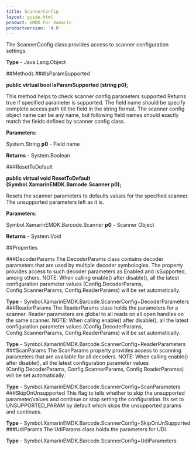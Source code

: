 ```yaml
---
title: ScannerConfig
layout: guide.html
product: EMDK For Xamarin 
productversion: '4.0' 
---
```

The ScannerConfig class provides access to scanner configuration settings.

**Type** - Java.Lang.Object

##Methods
###IsParamSupported

**public virtual bool IsParamSupported (string p0);**

This method helps to check scanner config parameters supported Returns true if specified parameter is supported. The field name should be specify complete access path till the field in the string format. The scanner config object name can be any name, but following field names should exactly match the fields defined by scanner config class.

**Parameters:**

System.String **p0**  - Field name

**Returns** - System.Boolean

###ResetToDefault

**public virtual void ResetToDefault (Symbol.XamarinEMDK.Barcode.Scanner p0);**

Resets the scanner parameters to defaults values for the specified scanner. The unsupported parameters left as it is.

**Parameters:**

Symbol.XamarinEMDK.Barcode.Scanner **p0**  - Scanner Object

**Returns** - System.Void

##Properties

###DecoderParams
The DecoderParams class contains decoder parameters that are used by multiple decoder symbologies. The property provides access to such decoder parameters as Enabled and isSupported, among others. NOTE: When calling enable() after disable(), all the latest configuration parameter values (Config.DecoderParams, Config.ScannerParams, Config.ReaderParams) will be set automatically.

**Type** - Symbol.XamarinEMDK.Barcode.ScannerConfig+DecoderParameters
###ReaderParams
The ReaderParams class holds the parameters for a scanner. Reader parameters are global to all reads on all open handles on the same scanner. NOTE: When calling enable() after disable(), all the latest configuration parameter values (Config.DecoderParams, Config.ScannerParams, Config.ReaderParams) will be set automatically.

**Type** - Symbol.XamarinEMDK.Barcode.ScannerConfig+ReaderParameters
###ScanParams
The ScanParams property provides access to scanning parameters that are available for all decoders. NOTE: When calling enable() after disable(), all the latest configuration parameter values (Config.DecoderParams, Config.ScannerParams, Config.ReaderParamss) will be set automatically.

**Type** - Symbol.XamarinEMDK.Barcode.ScannerConfig+ScanParameters
###SkipOnUnsupported
This flag to tells whether to skip the unsupported parameter/values and continue or stop setting the configuration. Its set to UNSUPPORTED_PARAM by default which skips the unsupported params and continues.

**Type** - Symbol.XamarinEMDK.Barcode.ScannerConfig+SkipOnUnSupported
###UdiParams
The UdiParams class holds the parameters for UDI.

**Type** - Symbol.XamarinEMDK.Barcode.ScannerConfig+UdiParameters
